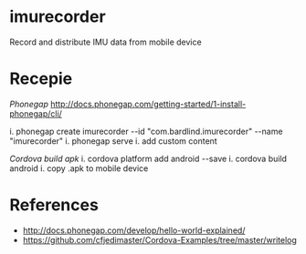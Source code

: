 # imurecorder
Record and distribute IMU data from mobile device


# Recepie

*Phonegap*
http://docs.phonegap.com/getting-started/1-install-phonegap/cli/

i. phonegap create imurecorder  --id "com.bardlind.imurecorder" --name "imurecorder"
i. phonegap serve
i. add custom content 


*Cordova build apk* 
i. cordova platform add android --save
i. cordova build android
i. copy .apk to mobile device

# References

* http://docs.phonegap.com/develop/hello-world-explained/
* https://github.com/cfjedimaster/Cordova-Examples/tree/master/writelog




